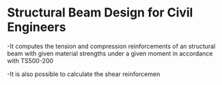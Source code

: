 # Structural Beam Design for Civil Engineers

-It computes the tension and compression reinforcements of an structural beam with given material strengths under a given moment in accordance with TS500-200

-It is also possible to calculate the shear reinforcemen

